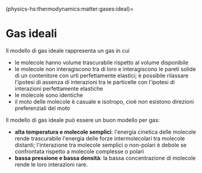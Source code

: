 (physics-hs:thermodynamics:matter:gases:ideal)=
# Gas ideali

Il modello di gas ideale rappresenta un gas in cui
- le molecole hanno volume trascurabile rispetto al volume disponibile
- le molecole non interagiscono tra di loro e interagiscono le pareti solide di un contenitore con urti perfettamente elastici; è possibile rilassare l'ipotesi di assenza di interazioni tra le particelle con l'ipotesi di interazioni perfettamente elastiche
- le molecole sono identiche
- il moto delle molecole è casuale e isotropo, cioè non esistono direzioni preferenziali del moto

Il modello di gas ideale può essere un buon modello per gas:
- **alta temperatura e molecole semplici**: l'energia cinetica delle molecole rende trascurabile l'energia delle forze intermolecolari tra molecole distanti; l'interazione tra molecole semplici o non-polari è debole se confrontata rispetto a molecole complesse o polari
- **bassa pressione e bassa densità**: la bassa concentrazione di molecole rende le loro interazioni rare.
